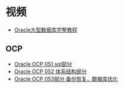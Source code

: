 



# 视频

* [Oracle大型数据库完整教程](https://www.bilibili.com/video/av49846664?from=search&seid=16303346480273029728)


 ## OCP
 
 * [Oracle OCP 051 sql部分](https://www.bilibili.com/video/av49403322/?spm_id_from=333.788.videocard.0)
 * [Oracle OCP 052 体系结构部分](https://www.bilibili.com/video/av48867092/?spm_id_from=333.788.videocard.7)
 * [Oracle OCP 053部分 备份恢复，数据库优化](https://www.bilibili.com/video/av49403769/?spm_id_from=333.788.videocard.0)
